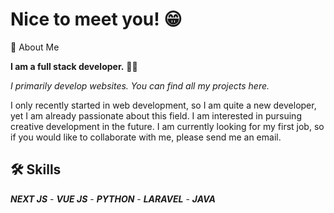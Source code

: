 # Nice to meet you! 😁

🚀 About Me

**I am a full stack developer.** 🧑‍💻

*I primarily develop websites. You can find all my projects here.*

I only recently started in web development, so I am quite a new developer, yet I am already passionate about this field. I am interested in pursuing creative development in the future. I am currently looking for my first job, so if you would like to collaborate with me, please send me an email.

## 🛠 Skills

***NEXT JS*** - ***VUE JS*** - ***PYTHON*** - ***LARAVEL*** - ***JAVA*** 
 

<!--
**dylanvivant/dylanvivant** is a ✨ _special_ ✨ repository because its `README.md` (this file) appears on your GitHub profile.

